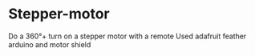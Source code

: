 # Stepper-motor
Do a 360°+ turn on a stepper motor with a remote
Used adafruit feather arduino and motor shield
